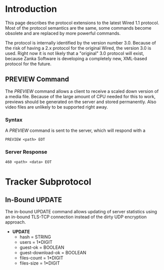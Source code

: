 # Introduction #

This page describes the protocol extensions to the latest Wired 1.1 protocol. Most of the protocol semantics are the same, some commands become obsolete and are replaced by more powerful commands.

The protocol is internally identified by the version number 3.0. Because of the risk of having a 2.x protocol for the original Wired, the version 3.0 is used. Right now it is not likely that a "original" 3.0 protocol will exist, because Zanka Software is developing a completely new, XML-based protocol for the future.


## PREVIEW Command ##

The _PREVIEW_ command allows a client to receive a scaled down version of a media file. Because of the large amount of CPU needed for this to work, previews should be generated on the server and stored permanently. Also video files are unlikely to be supported right away.

### Syntax ###
A _PREVIEW_ command is sent to the server, which will respond with a
```
PREVIEW <path> EOT
```

### Server Response ###
```
460 <path> <data> EOT
```


# Tracker Subprotocol #

## In-Bound UPDATE ##
The in-bound UPDATE command allows updating of server statistics using an in-bound TLS-TCP connection instead of the dirty UDP encryption approach.

  * **UPDATE**
    * hash = STRING
    * users = 1\*DIGIT
    * guest-ok = BOOLEAN
    * guest-download-ok = BOOLEAN
    * files-count = 1\*DIGIT
    * files-size = 1\*DIGIT